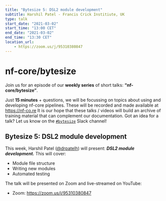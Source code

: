 ```yaml
---
title: "Bytesize 5: DSL2 module development"
subtitle: Harshil Patel - Francis Crick Institiute, UK
type: talk
start_date: "2021-03-02"
start_time: "13:00 CET"
end_date: "2021-03-02"
end_time: "13:30 CET"
location_url:
    - https://zoom.us/j/95310380847
---
```


# nf-core/bytesize

Join us for an episode of our **weekly series** of short talks: **“nf-core/bytesize”**.

Just **15 minutes** + questions, we will be focussing on topics about using and developing nf-core pipelines.
These will be recorded and made available at <https://nf-co.re>
It is our hope that these talks / videos will build an archive of training material that can complement our documentation. Got an idea for a talk? Let us know on the [`#bytesize`](https://nfcore.slack.com/channels/bytesize) Slack channel!

## Bytesize 5: DSL2 module development

This week, Harshil Patel ([@drpatelh](http://github.com/drpatelh/)) will present: _**DSL2 module development.**_ This will cover:

* Module file structure
* Writing new modules
* Automated testing

The talk will be presented on Zoom and live-streamed on YouTube:

* Zoom: <https://zoom.us/j/95310380847>
